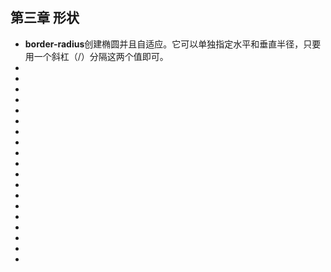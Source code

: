 <!--
 * @Author: your name
 * @Date: 2021-07-08 09:55:08
 * @LastEditTime: 2021-07-08 10:01:19
 * @LastEditors: Please set LastEditors
 * @Description: In User Settings Edit
 * @FilePath: \notes\study notes\css-study\css-style-3.md
-->

## 第三章 形状

-   **border-radius**创建椭圆并且自适应。它可以单独指定水平和垂直半径，只要用一个斜杠（/）分隔这两个值即可。
-
-
-
-
-
-
-
-
-
-
-
-
-
-
-
-
-
-
-
